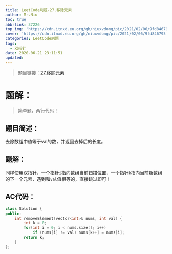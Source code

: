 ```yaml
---
title: LeetCode刷题-27.移除元素
author: Mr.Niu
toc: true
abbrlink: 37226
top_img: 'https://cdn.itnxd.eu.org/gh/niuxvdong/pic/2021/02/06/9fd846795f34be8edc6238ce1ef30584.png'
cover: 'https://cdn.itnxd.eu.org/gh/niuxvdong/pic/2021/02/06/9fd846795f34be8edc6238ce1ef30584.png'
categories: LeetCode刷题
tags:
  - 双指针
date: 2020-06-21 23:11:51
updated:
---
```






















> 题目链接：[27.移除元素](https://leetcode-cn.com/problems/remove-element/)



# 题解：



> 简单题，两行代码！



## 题目简述：

去除数组中值等于val的数，并返回去掉后的长度。

## 题解：

同样使用双指针，一个指针`i`指向数组当前扫描位置，一个指针`k`指向当前新数组的下一个元素，遇到和`val`值相等的，直接跳过即可！

## AC代码：



```c++
class Solution {
public:
    int removeElement(vector<int>& nums, int val) {
        int k = 0;
        for(int i = 0; i < nums.size(); i++)
            if (nums[i] != val) nums[k++] = nums[i];
        return k;
    }
};
```



